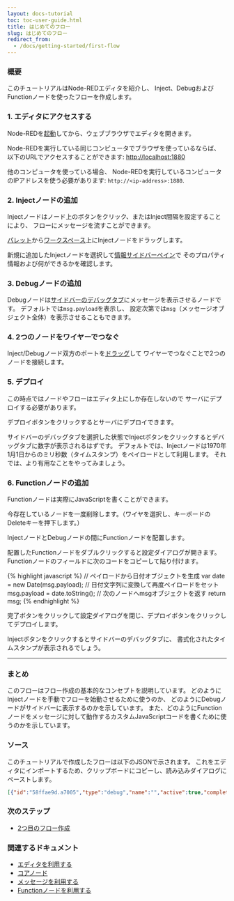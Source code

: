 ```yaml
---
layout: docs-tutorial
toc: toc-user-guide.html
title: はじめてのフロー
slug: はじめてのフロー
redirect_from:
  - /docs/getting-started/first-flow
---
```


### 概要

このチュートリアルはNode-REDエディタを紹介し、
Inject、DebugおよびFunctionノードを使ったフローを作成します。


### 1. エディタにアクセスする

Node-REDを[起動](/docs/getting-started)してから、ウェブブラウザでエディタを開きます。

Node-REDを実行している同じコンピュータでブラウザを使っているならば、
以下のURLでアクセスすることができます: <http://localhost:1880>

他のコンピュータを使っている場合、
Node-REDを実行しているコンピュータのIPアドレスを使う必要があります: `http://<ip-address>:1880`.


### 2. Injectノードの追加

Injectノードはノード上のボタンをクリック、またはInject間隔を設定することにより、
フローにメッセージを流すことができます。

[パレット](/docs/user-guide/editor/palette/)から[ワークスペース](/docs/user-guide/editor/workspace/)上にInjectノードをドラッグします。

新規に追加したInjectノードを選択して[情報サイドバーペイン](/docs/user-guide/editor/sidebar/info)で
そのプロパティ情報および何ができるかを確認します。

### 3. Debugノードの追加

Debugノードは[サイドバーのデバッグタブ](/docs/user-guide/editor/sidebar/debug)にメッセージを表示させるノードです。
デフォルトでは`msg.payload`を表示し、
設定次第では`msg`（メッセージオブジェクト全体）を表示させることもできます。

### 4. 2つのノードをワイヤーでつなぐ

Inject/Debugノード双方のポートを[ドラッグ](/docs/user-guide/editor/workspace/wires)して
ワイヤーでつなぐことで2つのノードを接続します。

### 5. デプロイ

この時点ではノードやフローはエディタ上にしか存在しないので
サーバにデプロイする必要があります。

デプロイボタンをクリックするとサーバにデプロイできます。

サイドバーのデバッグタブを選択した状態でInjectボタンをクリックするとデバッグタブに数字が表示されるはずです。
デフォルトでは、Injectノードは1970年1月1日からのミリ秒数（タイムスタンプ）をペイロードとして利用します。
それでは、より有用なことをやってみましょう。

### 6. Functionノードの追加

Functionノードは実際にJavaScriptを書くことができます。

今存在しているノードを一度削除します。（ワイヤを選択し、キーボードのDeleteキーを押下します。）

InjectノードとDebugノードの間にFunctionノードを配置します。

配置したFunctionノードをダブルクリックすると設定ダイアログが開きます。
Functionノードのフィールドに次のコードをコピーして貼り付けます。

{% highlight javascript %}
// ペイロードから日付オブジェクトを生成
var date = new Date(msg.payload);
// 日付文字列に変換して再度ペイロードをセット
msg.payload = date.toString();
// 次のノードへmsgオブジェクトを返す
return msg;
{% endhighlight %}

完了ボタンをクリックして設定ダイアログを閉じ、デプロイボタンをクリックしてデプロイします。

Injectボタンをクリックするとサイドバーのデバッグタブに、
書式化されたタイムスタンプが表示されるでしょう。

***

### まとめ

このフローはフロー作成の基本的なコンセプトを説明しています。
どのようにInjectノードを手動でフローを始動させるために使うのか、
どのようにDebugノードがサイドバーに表示するのかを示しています。
また、どのようにFunctionノードをメッセージに対して動作するカスタムJavaScriptコードを書くために使うのかを示しています。

### ソース

このチュートリアルで作成したフローは以下のJSONで示されます。
これをエディタにインポートするため、クリップボードにコピーし、読み込みダイアログにペーストします。


```json
[{"id":"58ffae9d.a7005","type":"debug","name":"","active":true,"complete":false,"x":640,"y":200,"wires":[]},{"id":"17626462.e89d9c","type":"inject","name":"","topic":"","payload":"","repeat":"","once":false,"x":240,"y":200,"wires":[["2921667d.d6de9a"]]},{"id":"2921667d.d6de9a","type":"function","name":"Format timestamp","func":"// Create a Date object from the payload\nvar date = new Date(msg.payload);\n// Change the payload to be a formatted Date string\nmsg.payload = date.toString();\n// Return the message so it can be sent on\nreturn msg;","outputs":1,"x":440,"y":200,"wires":[["58ffae9d.a7005"]]}]
```

### 次のステップ

 - [2つ目のフロー作成](second-flow)

### 関連するドキュメント

 - [エディタを利用する](/docs/user-guide/editor/)
 - [コアノード](/docs/user-guide/nodes)
 - [メッセージを利用する](/docs/user-guide/messages)
 - [Functionノードを利用する](/docs/user-guide/writing-functions)
